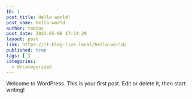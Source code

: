 ```yaml
---
ID: 1
post_title: Hello world!
post_name: hello-world
author: tobias
post_date: 2023-05-08 17:54:29
layout: post
link: https://it-blog-live.local/hello-world/
published: true
tags: [ ]
categories:
  - Uncategorized
---
```

<!-- wp:paragraph -->
<p>Welcome to WordPress. This is your first post. Edit or delete it, then start writing!</p>
<!-- /wp:paragraph -->